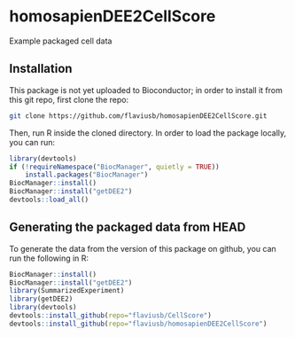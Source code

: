 # homosapienDEE2CellScore
Example packaged cell data

## Installation

This package is not yet uploaded to Bioconductor; in order to install it from this git repo, first clone the repo:

```sh
git clone https://github.com/flaviusb/homosapienDEE2CellScore.git
```

Then, run R inside the cloned directory. In order to load the package locally, you can run:

```R
library(devtools)
if (!requireNamespace("BiocManager", quietly = TRUE))
    install.packages("BiocManager")
BiocManager::install()
BiocManager::install("getDEE2")
devtools::load_all()
```

## Generating the packaged data from HEAD

To generate the data from the version of this package on github, you can run the following in R:

```R
BiocManager::install()
BiocManager::install("getDEE2")
library(SummarizedExperiment)
library(getDEE2)
library(devtools)
devtools::install_github(repo="flaviusb/CellScore")
devtools::install_github(repo="flaviusb/homosapienDEE2CellScore")
```
